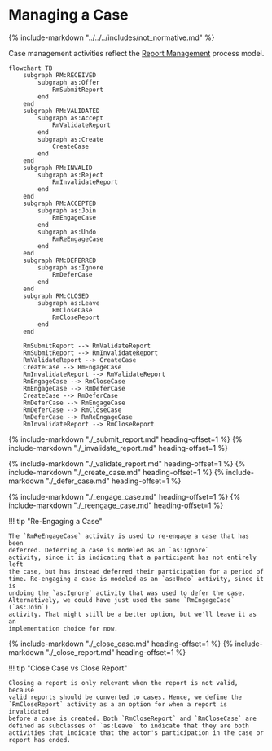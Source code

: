 # Managing a Case

{% include-markdown "../../../includes/not_normative.md" %}

Case management activities reflect the
[Report Management](../../../topics/process_models/rm/index.md) process model.

```mermaid
flowchart TB
    subgraph RM:RECEIVED
        subgraph as:Offer
            RmSubmitReport
        end
    end
    subgraph RM:VALIDATED 
        subgraph as:Accept
            RmValidateReport
        end
        subgraph as:Create
            CreateCase
        end
    end
    subgraph RM:INVALID
        subgraph as:Reject
            RmInvalidateReport
        end
    end
    subgraph RM:ACCEPTED
        subgraph as:Join
            RmEngageCase
        end
        subgraph as:Undo
            RmReEngageCase
        end
    end
    subgraph RM:DEFERRED
        subgraph as:Ignore
            RmDeferCase
        end
    end
    subgraph RM:CLOSED
        subgraph as:Leave
            RmCloseCase
            RmCloseReport
        end
    end

    RmSubmitReport --> RmValidateReport
    RmSubmitReport --> RmInvalidateReport
    RmValidateReport --> CreateCase
    CreateCase --> RmEngageCase
    RmInvalidateReport --> RmValidateReport
    RmEngageCase --> RmCloseCase
    RmEngageCase --> RmDeferCase
    CreateCase --> RmDeferCase
    RmDeferCase --> RmEngageCase
    RmDeferCase --> RmCloseCase
    RmDeferCase --> RmReEngageCase
    RmInvalidateReport --> RmCloseReport
```

{% include-markdown "./_submit_report.md" heading-offset=1 %}
{% include-markdown "./_invalidate_report.md" heading-offset=1 %}

{% include-markdown "./_validate_report.md" heading-offset=1 %}
{% include-markdown "./_create_case.md" heading-offset=1 %}
{% include-markdown "./_defer_case.md" heading-offset=1 %}

{% include-markdown "./_engage_case.md" heading-offset=1 %}
{% include-markdown "./_reengage_case.md" heading-offset=1 %}

!!! tip "Re-Engaging a Case"

    The `RmReEngageCase` activity is used to re-engage a case that has been
    deferred. Deferring a case is modeled as an `as:Ignore`
    activity, since it is indicating that a participant has not entirely left
    the case, but has instead deferred their participation for a period of
    time. Re-engaging a case is modeled as an `as:Undo` activity, since it is
    undoing the `as:Ignore` activity that was used to defer the case.
    Alternatively, we could have just used the same `RmEngageCase` (`as:Join`) 
    activity. That might still be a better option, but we'll leave it as an
    implementation choice for now.

{% include-markdown "./_close_case.md" heading-offset=1 %}
{% include-markdown "./_close_report.md" heading-offset=1 %}

!!! tip "Close Case vs Close Report"

    Closing a report is only relevant when the report is not valid, because 
    valid reports should be converted to cases. Hence, we define the 
    `RmCloseReport` activity as a an option for when a report is invalidated
    before a case is created. Both `RmCloseReport` and `RmCloseCase` are
    defined as subclasses of `as:Leave` to indicate that they are both
    activities that indicate that the actor's participation in the case or
    report has ended.
